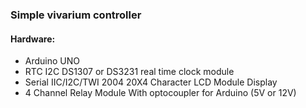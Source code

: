 ### Simple vivarium controller

#### Hardware:
* Arduino UNO
* RTC I2C DS1307 or DS3231 real time clock module 
* Serial IIC/I2C/TWI 2004 20X4 Character LCD Module Display 
* 4 Channel Relay Module With optocoupler for Arduino (5V or 12V) 
